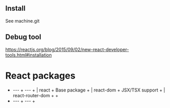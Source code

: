 ## Install

See machine.git

## Debug tool

https://reactjs.org/blog/2015/09/02/new-react-developer-tools.html#installation


# React packages

+ --- + --- +
| react + Base package +
| react-dom + JSX/TSX support +
| react-router-dom +  +
+ --- + --- +
